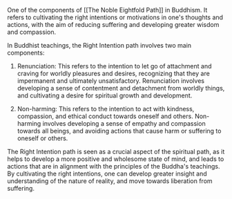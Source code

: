 One of the components of [[The Noble Eightfold Path]] in Buddhism. It refers to cultivating the right intentions or motivations in one's thoughts and actions, with the aim of reducing suffering and developing greater wisdom and compassion.

In Buddhist teachings, the Right Intention path involves two main components:

1.  Renunciation: This refers to the intention to let go of attachment and craving for worldly pleasures and desires, recognizing that they are impermanent and ultimately unsatisfactory. Renunciation involves developing a sense of contentment and detachment from worldly things, and cultivating a desire for spiritual growth and development.
    
2.  Non-harming: This refers to the intention to act with kindness, compassion, and ethical conduct towards oneself and others. Non-harming involves developing a sense of empathy and compassion towards all beings, and avoiding actions that cause harm or suffering to oneself or others.
    

The Right Intention path is seen as a crucial aspect of the spiritual path, as it helps to develop a more positive and wholesome state of mind, and leads to actions that are in alignment with the principles of the Buddha's teachings. By cultivating the right intentions, one can develop greater insight and understanding of the nature of reality, and move towards liberation from suffering.